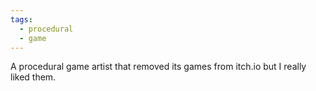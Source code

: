 ```yaml
---
tags:
  - procedural
  - game
---
```


A procedural game artist that removed its games from itch.io but I really liked them.